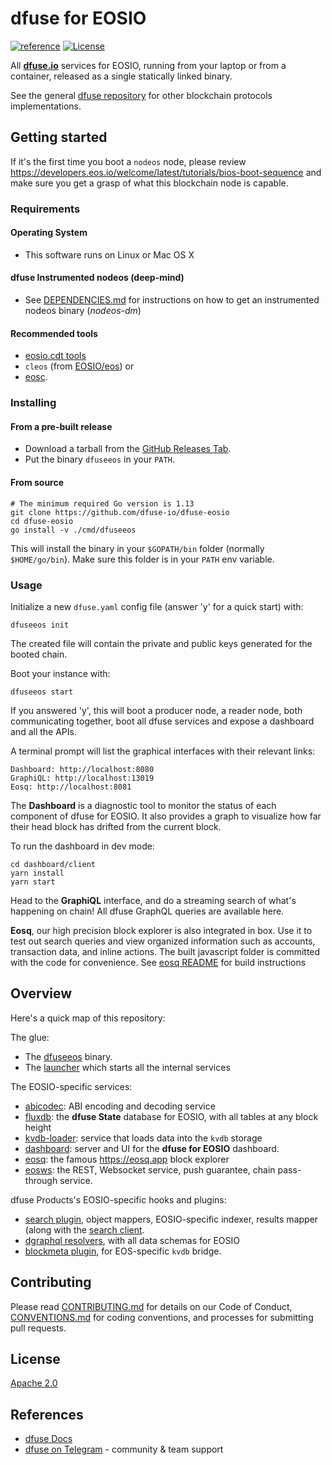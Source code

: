 # dfuse for EOSIO
[![reference](https://img.shields.io/badge/godoc-reference-5272B4.svg?style=flat-square)](https://pkg.go.dev/github.com/dfuse-io/dfuse-eosio)
[![License](https://img.shields.io/badge/License-Apache%202.0-blue.svg)](https://opensource.org/licenses/Apache-2.0)

All **[dfuse.io](https://dfuse.io)** services for EOSIO, running from your
laptop or from a container, released as a single statically linked
binary.

See the general [dfuse repository](https://github.com/dfuse-io/dfuse)
for other blockchain protocols implementations.


## Getting started

If it's the first time you boot a `nodeos` node, please review
https://developers.eos.io/welcome/latest/tutorials/bios-boot-sequence
and make sure you get a grasp of what this blockchain node is capable.

### Requirements

#### Operating System
* This software runs on Linux or Mac OS X

#### dfuse Instrumented nodeos (deep-mind)
* See [DEPENDENCIES.md](DEPENDENCIES.md) for instructions on how to get an instrumented nodeos binary (_nodeos-dm_)

#### Recommended tools
* [eosio.cdt tools](https://github.com/EOSIO/eosio.cdt)
* `cleos` (from [EOSIO/eos](https://github.com/EOSIO/eos)) or
* [eosc](https://github.com/eoscanada/eosc/releases).

### Installing

#### From a pre-built release

* Download a tarball from the [GitHub Releases Tab](https://github.com/dfuse-io/dfuse-eosio/releases).
* Put the binary `dfuseeos` in your `PATH`.

#### From source

```
# The minimum required Go version is 1.13
git clone https://github.com/dfuse-io/dfuse-eosio
cd dfuse-eosio
go install -v ./cmd/dfuseeos
```

This will install the binary in your `$GOPATH/bin` folder (normally
`$HOME/go/bin`). Make sure this folder is in your `PATH` env variable.

### Usage

Initialize a new `dfuse.yaml` config file (answer 'y' for a quick start) with:

    dfuseeos init

The created file will contain the private and public keys generated
for the booted chain.

Boot your instance with:

    dfuseeos start

If you answered 'y', this will boot a producer node, a reader node,
both communicating together, boot all dfuse services and expose a
dashboard and all the APIs.

A terminal prompt will list the graphical interfaces with their relevant links:

    Dashboard: http://localhost:8080
    GraphiQL: http://localhost:13019
    Eosq: http://localhost:8081

The **Dashboard** is a diagnostic tool to monitor the status of each
component of dfuse for EOSIO. It also provides a graph to visualize how far
their head block has drifted from the current block.

To run the dashboard in dev mode:

    cd dashboard/client
    yarn install
    yarn start

Head to the **GraphiQL** interface, and do a streaming search of
what's happening on chain! All dfuse GraphQL queries are available here.

**Eosq**, our high precision block explorer is also integrated in box.
Use it to test out search queries and view organized information
such as accounts, transaction data, and inline actions.
The built javascript folder is committed with the code for convenience.
See [eosq README](eosq/README.md) for build instructions


## Overview

Here's a quick map of this repository:

The glue:
* The [dfuseeos](./cmd/dfuseeos) binary.
* The [launcher](./launcher) which starts all the internal services

The EOSIO-specific services:
* [abicodec](./abicodec): ABI encoding and decoding service
* [fluxdb](./fluxdb): the **dfuse State** database for EOSIO, with all tables at any block height
* [kvdb-loader](./kvdb-loader): service that loads data into the `kvdb` storage
* [dashboard](./dashboard): server and UI for the **dfuse for EOSIO** dashboard.
* [eosq](./eosq): the famous https://eosq.app block explorer
* [eosws](./eosws): the REST, Websocket service, push guarantee, chain pass-through service.

dfuse Products's EOSIO-specific hooks and plugins:
* [search plugin](./search), object mappers, EOSIO-specific indexer, results mapper (along with the [search client](./search-client).
* [dgraphql resolvers](./dgraphql), with all data schemas for EOSIO
* [blockmeta plugin](./blockmeta), for EOS-specific `kvdb` bridge.


## Contributing

Please read [CONTRIBUTING.md](CONTRIBUTING.md) for details on our Code of Conduct, [CONVENTIONS.md](CONVENTIONS.md) for coding conventions, and processes for submitting pull requests.

## License

[Apache 2.0](LICENSE)

## References

- [dfuse Docs](https://docs.dfuse.io)
- [dfuse on Telegram](https://t.me/dfuseAPI) - community & team support
